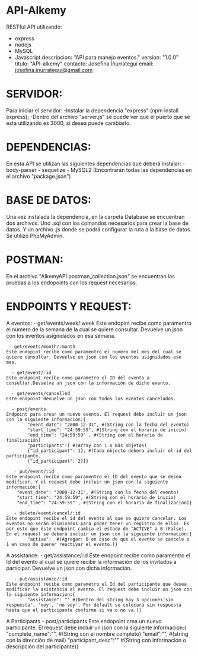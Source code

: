 # API-Alkemy
RESTful API utilizando: 
  - express
  - nodejs
  - MySQL 
  - Javascript 
descripcion: "API para manejo eventos." 
version: "1.0.0"
titulo: "API-alkemy" 
contacto: Josefina Iñurrategui
email: josefina.inurrategui@gmail.com
 

# SERVIDOR: 
  Para iniciar el servidor:
    -Instalar la dependencia "express" (npm install express);
    -Dentro del archivo "server.js" se puede ver que el puerto que se esta utilizando es 3000, si desea puede cambiarlo.
    
# DEPENDENCIAS:
  En esta API se utilizan las siguientes dependencias que deberá instalar:
    - body-parser
    - sequelize
    - MySQL2
(Encontrarán todas las dependencias en el archivo "package.json")

# BASE DE DATOS:
  Una vez instalada la dependencia, en la carpeta Database se encuentran dos archivos. Uno .sql con los comandos necesarios para crear la base de    datos. Y un archivo .js donde se podrá configurar la ruta a la base de datos.
  Se utilizó PhpMyAdmin.

# POSTMAN:
  En el archivo "AlkemyAPI.postman_collection.json" se encuentran las pruebas a los endopoints con los request necesarios.  

# ENDPOINTS Y REQUEST:
  A eventos: 
    - get/events/week/:week
	Este endopint recibe como paramentro el numero de la semana de la cual se quiere consultar. Devuelve un json con los eventos asignidados en esa semana.
 
     - get/events/month/:month
	Este endopint recibe como paramentro el numero del mes del cual se quiere consultar. Devuelve un json con los eventos asignidados ese mes.

      - get/event/:id
	Este endpoint recibe como parametro el ID del evento a 	consultar.Devuelve un json con la información de dicho evento.

      - get/events/cancelled
	Este endpoint devuelve un json con todos los eventos cancelados.

      - post/events
	Endpoint para crear un nuevo evento. El request debe incluir un json con la siguiente informacion:{
        	"event_date": "2000-12-31", #(String con la fecha del evento) 
	        "start_time": "24:59:59", #(String con el horario de inicio)
	        "end_time": "24:59:59" , #(String con el horario de finalización)
	        "participants":[ #(Array con 1 o más objetos)
			{"id_participant": 1}, #(Cada objecto debera incluir el id del participante.
			{"id_participant": 2}]}

       - put/event/:id
	Este endpoint recibe como paramentro el ID del evento que se desea modificar. Y el request debe incluir un json con la siguiente información:{
	    "event_date": "2000-12-31", #(String con la fecha del evento) 
	    "start_time": "24:59:59", #(String con el horario de inicio)
	    "end_time": "24:59:59" , #(String con el horario de finalización)}

       - delete/event/cancel/:id
	Este endopint recibe el id del evento al que se quiere cancelar. Los eventos no serán eliminados para poder tener un registro de ellos. Es por esto que éste endpoint cambia el estado de "ACTIVE" a 0 (False). En el request se deberá incluir un json con la siguiente información:{
            "active":  #(Agregar: 0 en caso de que el evento se cancele o 1 en caso de querer reactivar el evento.)}

  A assistance:
       - get/assistance/:id
	Este endpoint recibe como paramentro el Id del evento al cual se quiere recibir la información de los invitados a participar. Devuelve un json con dicha información.

       - put/assistance/:id
	Este endpoint recibe como parametro el Id del participante que desea modificar la asistencia al evento. El request debe incluir un json con la siguiente informacion:{
            "assistance": "" #(Dentro del string hay 3 opciones'sin respuesta', 'voy', 'no voy'. Por default se colocará sin respuesta hasta que el participante confirme si va o no va.)}

  A Participants
      - post/participants
	Este endopoint crea un nuevo participante. El request debe incluir un json con la siguiente informacion:{
            "complete_name":"", #(String con el nombre completo)
            "email":"", #(string con la dirección de mail)
            "participant_desc":"" #(String con información o descripción del participante)} 